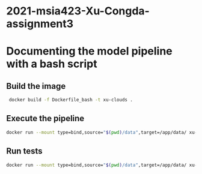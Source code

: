 # 2021-msia423-Xu-Congda-assignment3

# Documenting the model pipeline with a bash script

## Build the image

```bash
 docker build -f Dockerfile_bash -t xu-clouds .
```

## Execute the pipeline


```bash
docker run --mount type=bind,source="$(pwd)/data",target=/app/data/ xu-clouds run-pipeline.sh
```

## Run tests

```bash
docker run --mount type=bind,source="$(pwd)/data",target=/app/data/ xu-clouds run-test.sh
``` 